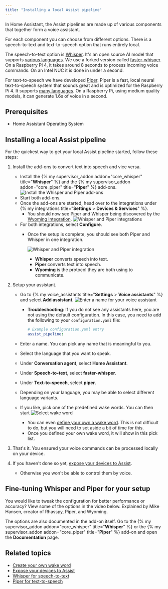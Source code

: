 ```yaml
---
title: "Installing a local Assist pipeline"
---
```


In Home Assistant, the Assist pipelines are made up of various components that together form a voice assistant.

For each component you can choose from different options. There is a speech-to-text and text-to-speech option that runs entirely local.

The speech-to-text option is [Whisper](https://github.com/openai/whisper). It's an open source AI model that supports [various languages](https://github.com/openai/whisper#available-models-and-languages). We use a forked version called [faster-whisper](https://github.com/guillaumekln/faster-whisper). On a Raspberry Pi 4, it takes around 8 seconds to process incoming voice commands. On an Intel NUC it is done in under a second.

For text-to-speech we have developed [Piper](https://github.com/rhasspy/piper). Piper is a fast, local neural text-to-speech system that sounds great and is optimized for the Raspberry Pi 4. It supports [many languages](https://rhasspy.github.io/piper-samples/). On a Raspberry Pi, using medium quality models, it can generate 1.6s of voice in a second.

## Prerequisites

- Home Assistant Operating System

## Installing a local Assist pipeline

For the quickest way to get your local Assist pipeline started, follow these steps:

1. Install the add-ons to convert text into speech and vice versa.
   - Install the {% my supervisor_addon addon="core_whisper" title="**Whisper**" %} and the {% my supervisor_addon addon="core_piper" title="**Piper**" %} add-ons.
     ![Install the Whisper and Piper add-ons](/images/assist/piper-whisper-install-01.png)
   - Start both add-ons.
   - Once the add-ons are started, head over to the integrations under {% my integrations title="**Settings** > **Devices & Services**" %}.
     - You should now see Piper and Whisper being discovered by the [Wyoming integration](/integrations/wyoming/).
       ![Whisper and Piper integrations](/images/assist/piper-whisper-install-new-02.png)
   - For both integrations, select **Configure**.
     - Once the setup is complete, you should see both Piper and Whisper in one integration.
   
       ![Whisper and Piper integration](/images/assist/piper-whisper-install-new-03.png)
       - **Whisper** converts speech into text.
       - **Piper** converts text into speech.
       - **Wyoming** is the protocol they are both using to communicate.
2. Setup your assistant.

   - Go to {% my voice_assistants title="**Settings** > **Voice assistants**" %} and select **Add assistant**.
     ![Enter a name for your voice assistant](/images/assist/piper-whisper-install-05.png)

     - **Troubleshooting**: If you do not see any assistants here, you are not using the default configuration. In this case, you need to add the following to your `configuration.yaml` file:

       ```yaml
       # Example configuration.yaml entry
       assist_pipeline:
       ```

   - Enter a name. You can pick any name that is meaningful to you.
   - Select the language that you want to speak.
   - Under **Conversation agent**, select **Home Assistant**.
   - Under **Speech-to-text**, select **faster-whisper**.
   - Under **Text-to-speech**, select **piper**.
   - Depending on your language, you may be able to select different language variants.
   - If you like, pick one of the predefined wake words. You can then start
     ![Select wake word](/images/assist/assist_predefined_wakeword.png)
     - You can even [define your own a wake word](/voice_control/create_wake_word/). This is not difficult to do, but you will need to set aside a bit of time for this.
     - Once you defined your own wake word, it will show in this pick list.

3. That's it. You ensured your voice commands can be processed locally on your device.
4. If you haven't done so yet, [expose your devices to Assist](/voice_control/voice_remote_expose_devices/#exposing-your-devices).
   - Otherwise you won't be able to control them by voice.

## Fine-tuning Whisper and Piper for your setup

You would like to tweak the configuration for better performance or accuracy?
View some of the options in the video below. Explained by Mike Hansen, creator of Rhasspy, Piper, and Wyoming.

<lite-youtube videoid="Tk-pnm7FY7c" videoStartAt="1589" videotitle="Configure your local Assist pipeline for your setup"></lite-youtube>

The options are also documented in the add-on itself. Go to the {% my supervisor_addon addon="core_whisper" title="**Whisper**" %} or the {% my supervisor_addon addon="core_piper" title="**Piper**" %} add-on and open the **Documentation** page.

## Related topics

- [Create your own wake word](/voice_control/create_wake_word/)
- [Expose your devices to Assist](/voice_control/voice_remote_expose_devices/#exposing-your-devices)
- [Whisper for speech-to-text](https://github.com/openai/whisper)
- [Piper for text-to-speech](https://github.com/rhasspy/piper)
